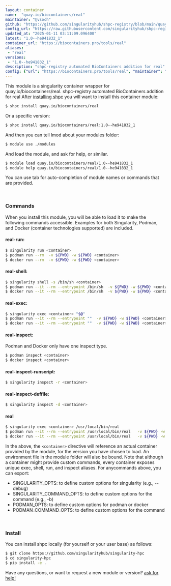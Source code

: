 ```yaml
---
layout: container
name:  "quay.io/biocontainers/real"
maintainer: "@vsoch"
github: "https://github.com/singularityhub/shpc-registry/blob/main/quay.io/biocontainers/real/container.yaml"
config_url: "https://raw.githubusercontent.com/singularityhub/shpc-registry/main/quay.io/biocontainers/real/container.yaml"
updated_at: "2025-01-11 03:11:09.096400"
latest: "1.0--he941832_1"
container_url: "https://biocontainers.pro/tools/real"
aliases:
 - "real"
versions:
 - "1.0--he941832_1"
description: "shpc-registry automated BioContainers addition for real"
config: {"url": "https://biocontainers.pro/tools/real", "maintainer": "@vsoch", "description": "shpc-registry automated BioContainers addition for real", "latest": {"1.0--he941832_1": "sha256:1b75f7ca99ec67f75b81813a1299c069dccd0836df06d905f933299ff8d061ad"}, "tags": {"1.0--he941832_1": "sha256:1b75f7ca99ec67f75b81813a1299c069dccd0836df06d905f933299ff8d061ad"}, "docker": "quay.io/biocontainers/real", "aliases": {"real": "/usr/local/bin/real"}}
---
```


This module is a singularity container wrapper for quay.io/biocontainers/real.
shpc-registry automated BioContainers addition for real
After [installing shpc](#install) you will want to install this container module:


```bash
$ shpc install quay.io/biocontainers/real
```

Or a specific version:

```bash
$ shpc install quay.io/biocontainers/real:1.0--he941832_1
```

And then you can tell lmod about your modules folder:

```bash
$ module use ./modules
```

And load the module, and ask for help, or similar.

```bash
$ module load quay.io/biocontainers/real/1.0--he941832_1
$ module help quay.io/biocontainers/real/1.0--he941832_1
```

You can use tab for auto-completion of module names or commands that are provided.

<br>

### Commands

When you install this module, you will be able to load it to make the following commands accessible.
Examples for both Singularity, Podman, and Docker (container technologies supported) are included.

#### real-run:

```bash
$ singularity run <container>
$ podman run --rm  -v ${PWD} -w ${PWD} <container>
$ docker run --rm  -v ${PWD} -w ${PWD} <container>
```

#### real-shell:

```bash
$ singularity shell -s /bin/sh <container>
$ podman run --it --rm --entrypoint /bin/sh  -v ${PWD} -w ${PWD} <container>
$ docker run --it --rm --entrypoint /bin/sh  -v ${PWD} -w ${PWD} <container>
```

#### real-exec:

```bash
$ singularity exec <container> "$@"
$ podman run --it --rm --entrypoint ""  -v ${PWD} -w ${PWD} <container> "$@"
$ docker run --it --rm --entrypoint ""  -v ${PWD} -w ${PWD} <container> "$@"
```

#### real-inspect:

Podman and Docker only have one inspect type.

```bash
$ podman inspect <container>
$ docker inspect <container>
```

#### real-inspect-runscript:

```bash
$ singularity inspect -r <container>
```

#### real-inspect-deffile:

```bash
$ singularity inspect -d <container>
```


#### real

```bash
$ singularity exec <container> /usr/local/bin/real
$ podman run --it --rm --entrypoint /usr/local/bin/real   -v ${PWD} -w ${PWD} <container> -c " $@"
$ docker run --it --rm --entrypoint /usr/local/bin/real   -v ${PWD} -w ${PWD} <container> -c " $@"
```



In the above, the `<container>` directive will reference an actual container provided
by the module, for the version you have chosen to load. An environment file in the
module folder will also be bound. Note that although a container
might provide custom commands, every container exposes unique exec, shell, run, and
inspect aliases. For anycommands above, you can export:

 - SINGULARITY_OPTS: to define custom options for singularity (e.g., --debug)
 - SINGULARITY_COMMAND_OPTS: to define custom options for the command (e.g., -b)
 - PODMAN_OPTS: to define custom options for podman or docker
 - PODMAN_COMMAND_OPTS: to define custom options for the command

<br>

### Install

You can install shpc locally (for yourself or your user base) as follows:

```bash
$ git clone https://github.com/singularityhub/singularity-hpc
$ cd singularity-hpc
$ pip install -e .
```

Have any questions, or want to request a new module or version? [ask for help!](https://github.com/singularityhub/singularity-hpc/issues)